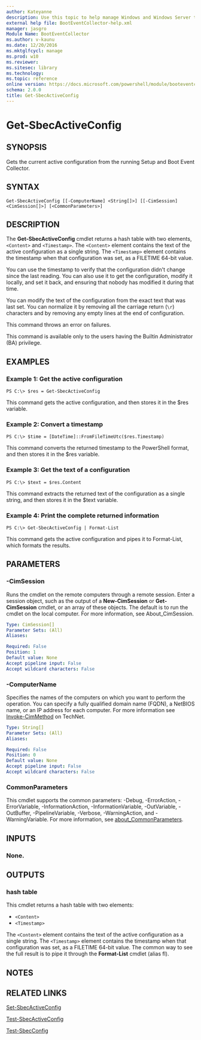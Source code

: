 ```yaml
---
author: Kateyanne
description: Use this topic to help manage Windows and Windows Server technologies with Windows PowerShell.
external help file: BootEventCollector-help.xml
manager: jasgro
Module Name: BootEventCollector
ms.author: v-kaunu
ms.date: 12/20/2016
ms.mktglfcycl: manage
ms.prod: w10
ms.reviewer: 
ms.sitesec: library
ms.technology: 
ms.topic: reference
online version: https://docs.microsoft.com/powershell/module/booteventcollector/get-sbecactiveconfig?view=windowsserver2019-ps&wt.mc_id=ps-gethelp
schema: 2.0.0
title: Get-SbecActiveConfig
---
```


# Get-SbecActiveConfig

## SYNOPSIS
Gets the current active configuration from the running Setup and Boot Event Collector.

## SYNTAX

```
Get-SbecActiveConfig [[-ComputerName] <String[]>] [[-CimSession] <CimSession[]>] [<CommonParameters>]
```

## DESCRIPTION
The **Get-SbecActiveConfig** cmdlet returns a hash table with two elements, `<Content>` and `<Timestamp>`.
The `<Content>` element contains the text of the active configuration as a single string.
The `<Timestamp>` element contains the timestamp when that configuration was set, as a FILETIME 64-bit value.

You can use the timestamp to verify that the configuration didn't change since the last reading.
You can also use it to get the configuration, modify it locally, and set it back, and ensuring that nobody has modified it during that time.

You can modify the text of the configuration from the exact text that was last set.
You can normalize it by removing all the carriage return (`\r`) characters and by removing any empty lines at the end of configuration.

This command throws an error on failures.

This command is available only to the users having the Builtin Administrator (BA) privilege.

## EXAMPLES

### Example 1: Get the active configuration
```
PS C:\> $res = Get-SbecActiveConfig
```

This command gets the active configuration, and then stores it in the $res variable.

### Example 2: Convert a timestamp
```
PS C:\> $time = [DateTime]::FromFileTimeUtc($res.Timestamp)
```

This command converts the returned timestamp to the PowerShell format, and then stores it in the $res variable.

### Example 3: Get the text of a configuration
```
PS C:\> $text = $res.Content
```

This command extracts the returned text of the configuration as a single string, and then stores it in the $text variable.

### Example 4: Print the complete returned information
```
PS C:\> Get-SbecActiveConfig | Format-List
```

This command gets the active configuration and pipes it to Format-List, which formats the results.

## PARAMETERS

### -CimSession
Runs the cmdlet on the remote computers through a remote session.
Enter a session object, such as the output of a **New-CimSession** or **Get-CimSession** cmdlet, or an array of these objects.
The default is to run the cmdlet on the local computer.
For more information, see About_CimSession.

```yaml
Type: CimSession[]
Parameter Sets: (All)
Aliases: 

Required: False
Position: 1
Default value: None
Accept pipeline input: False
Accept wildcard characters: False
```

### -ComputerName
Specifies the names of the computers on which you want to perform the operation.
You can specify a fully qualified domain name (FQDN), a NetBIOS name, or an IP address for each computer.
For more information see [Invoke-CimMethod](https://go.microsoft.com/fwlink/?LinkId=808801) on TechNet.

```yaml
Type: String[]
Parameter Sets: (All)
Aliases: 

Required: False
Position: 0
Default value: None
Accept pipeline input: False
Accept wildcard characters: False
```

### CommonParameters
This cmdlet supports the common parameters: -Debug, -ErrorAction, -ErrorVariable, -InformationAction, -InformationVariable, -OutVariable, -OutBuffer, -PipelineVariable, -Verbose, -WarningAction, and -WarningVariable. For more information, see [about_CommonParameters](https://go.microsoft.com/fwlink/?LinkID=113216).

## INPUTS

### None.

## OUTPUTS

### hash table
This cmdlet returns a hash table with two elements: 

- `<Content>`
- `<Timestamp>`

The `<Content>` element contains the text of the active configuration as a single string.
The `<Timestamp>` element contains the timestamp when that configuration was set, as a FILETIME 64-bit value.
The common way to see the full result is to pipe it through the **Format-List** cmdlet (alias fl).

## NOTES

## RELATED LINKS

[Set-SbecActiveConfig](./Set-SbecActiveConfig.md)

[Test-SbecActiveConfig](./Test-SbecActiveConfig.md)

[Test-SbecConfig](./Test-SbecConfig.md)

